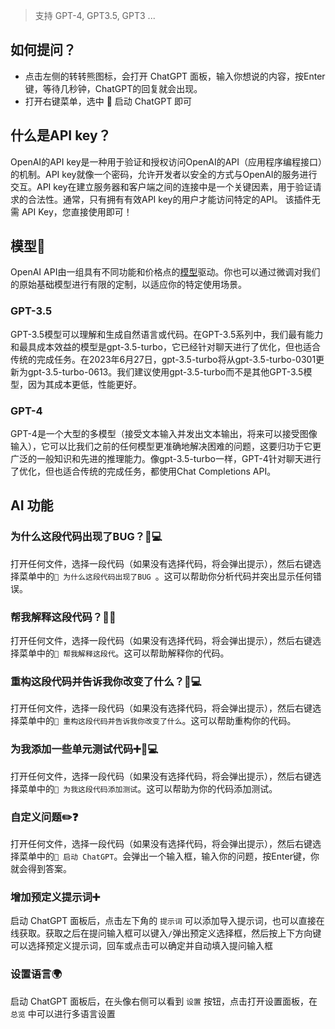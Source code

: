 > 支持 GPT-4, GPT3.5, GPT3 ...

## 如何提问？

- 点击左侧的转转熊图标，会打开 ChatGPT 面板，输入你想说的内容，按Enter键，等待几秒钟，ChatGPT的回复就会出现。
- 打开右键菜单，选中  🚀 启动 ChatGPT  即可



## 什么是API key？

OpenAI的API key是一种用于验证和授权访问OpenAI的API（应用程序编程接口）的机制。API key就像一个密码，允许开发者以安全的方式与OpenAI的服务进行交互。API key在建立服务器和客户端之间的连接中是一个关键因素，用于验证请求的合法性。通常，只有拥有有效API key的用户才能访问特定的API。 该插件无需 API Key，您直接使用即可！




## 模型🧠

OpenAI API由一组具有不同功能和价格点的[模型](https://platform.openai.com/docs/models)驱动。你也可以通过微调对我们的原始基础模型进行有限的定制，以适应你的特定使用场景。

### GPT-3.5

GPT-3.5模型可以理解和生成自然语言或代码。在GPT-3.5系列中，我们最有能力和最具成本效益的模型是gpt-3.5-turbo，它已经针对聊天进行了优化，但也适合传统的完成任务。在2023年6月27日，gpt-3.5-turbo将从gpt-3.5-turbo-0301更新为gpt-3.5-turbo-0613。我们建议使用gpt-3.5-turbo而不是其他GPT-3.5模型，因为其成本更低，性能更好。



### GPT-4

GPT-4是一个大型的多模型（接受文本输入并发出文本输出，将来可以接受图像输入），它可以比我们之前的任何模型更准确地解决困难的问题，这要归功于它更广泛的一般知识和先进的推理能力。像gpt-3.5-turbo一样，GPT-4针对聊天进行了优化，但也适合传统的完成任务，都使用Chat Completions API。





## AI 功能



### 为什么这段代码出现了BUG？🐛💻

打开任何文件，选择一段代码（如果没有选择代码，将会弹出提示），然后右键选择菜单中的`🚀 为什么这段代码出现了BUG `。这可以帮助你分析代码并突出显示任何错误。



### 帮我解释这段代码？💬📖

打开任何文件，选择一段代码（如果没有选择代码，将会弹出提示），然后右键选择菜单中的`🚀 帮我解释这段代`。这可以帮助解释你的代码。



### 重构这段代码并告诉我你改变了什么？🔧💻

打开任何文件，选择一段代码（如果没有选择代码，将会弹出提示），然后右键选择菜单中的`🚀 重构这段代码并告诉我你改变了什么`。这可以帮助重构你的代码。



### 为我添加一些单元测试代码➕🧪💻

打开任何文件，选择一段代码（如果没有选择代码，将会弹出提示），然后右键选择菜单中的`🚀 为我这段代码添加测试`。这可以帮助为你的代码添加测试。




### 自定义问题✏️❓

打开任何文件，选择一段代码（如果没有选择代码，将会弹出提示），然后右键选择菜单中的`🚀 启动 ChatGPT`。会弹出一个输入框，输入你的问题，按Enter键，你就会得到答案。



### 增加预定义提示词➕

启动 ChatGPT 面板后，点击左下角的 `提示词` 可以添加导入提示词，也可以直接在线获取。获取之后在提问输入框可以键入`/`弹出预定义选择框，然后按上下方向键可以选择预定义提示词，回车或点击可以确定并自动填入提问输入框



### 设置语言🌍

启动 ChatGPT 面板后，在头像右侧可以看到 `设置` 按钮，点击打开设置面板，在 `总览` 中可以进行多语言设置



